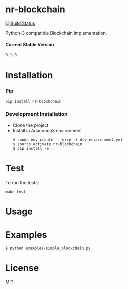 # nr-blockchain
[![Build Status](https://travis-ci.org/nitred/nr-blockchain.svg?branch=master)](https://travis-ci.org/nitred/nr-blockchain)

Python-3 compatible Blockchain implementation.

#### Current Stable Version
```
0.1.0
```


# Installation

### Pip
```
pip install nr-blockchain
```

### Development Installation
* Clone the project.
* Install in Anaconda3 environment
	```
	$ conda env create --force -f dev_environment.yml
	$ source activate nr-blockchain
	$ pip install -e .
	```


# Test
To run the tests:
```
make test
```


# Usage


# Examples
```
$ python examples/simple_blockchain.py
```


# License
MIT
